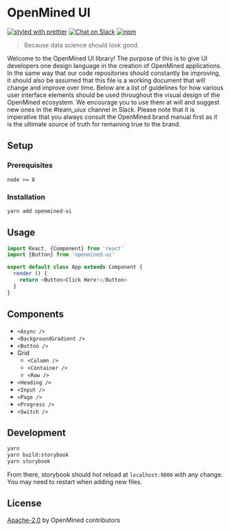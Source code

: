 # OpenMined UI

[![styled with prettier](https://img.shields.io/badge/styled_with-prettier-ff69b4.svg)](https://github.com/prettier/prettier)
[![Chat on Slack](https://img.shields.io/badge/chat-on%20slack-7A5979.svg)](https://openmined.slack.com/messages/team_uiux)
[![npm](https://img.shields.io/npm/v/npm.svg)]()

> Because data science should look good.

Welcome to the OpenMined UI library!  The purpose of this is to give UI developers one design language in the creation of OpenMined applications.  In the same way that our code repositories should constantly be improving, it should also be assumed that this file is a working document that will change and improve over time.  Below are a list of guidelines for how various user interface elements should be used throughout the visual design of the OpenMined ecosystem.  We encourage you to use them at will and suggest new ones in the #team_uiux channel in Slack.  Please note that it is imperative that you always consult the OpenMined brand manual first as it is the ultimate source of truth for remaining true to the brand.

## Setup

### Prerequisites
```
node >= 8
```

### Installation

```sh
yarn add openmined-ui
```


## Usage

```js
import React, {Component} from 'react'
import {Button} from 'openmined-ui'

export default class App extends Component {
  render () {
    return <Button>Click Here!</Button>
  }
}
```

## Components
- `<Async />`
- `<BackgroundGradient />`
- `<Button />`
- Grid
  - `<Column />`
  - `<Container />`
  - `<Row />`
- `<Heading />`
- `<Input />`
- `<Page />`
- `<Progress />`
- `<Switch />`


## Development

```sh
yarn
yarn build:storybook
yarn storybook
```

From there, storybook should hot reload at `localhost:9000` with any change. You may need to restart when adding new files.

## License

[Apache-2.0](LICENSE) by OpenMined contributors
